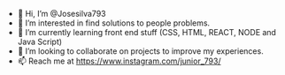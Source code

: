 - 👋 Hi, I’m @Josesilva793
- 👀 I’m interested in find solutions to people problems.
- 🌱 I’m currently learning front end stuff (CSS, HTML, REACT, NODE and Java Script)
- 💞️ I’m looking to collaborate on projects to improve my experiences.
- 📫 Reach me at https://www.instagram.com/junior_793/

<!---
Josesilva793/Josesilva793 is a ✨ special ✨ repository because its `README.md` (this file) appears on your GitHub profile.
You can click the Preview link to take a look at your changes.
--->
